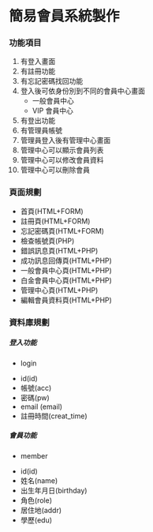 # 簡易會員系統製作

### 功能項目

1. 有登入畫面
2. 有註冊功能
3. 有忘記密碼找回功能
4. 登入後可依身份別到不同的會員中心畫面
   - 一般會員中心
   - VIP 會員中心
5. 有登出功能
6. 有管理員帳號
7. 管理員登入後有管理中心畫面
8. 管理中心可以顯示會員列表
9. 管理中心可以修改會員資料
10. 管理中心可以刪除會員

### 頁面規劃

- 首頁(HTML+FORM)
- 註冊頁(HTML+FORM)
- 忘記密碼頁(HTML+FORM)
- 檢查帳號頁(PHP)
- 錯誤訊息頁(HTML+PHP)
- 成功訊息回傳頁(HTML+PHP)
- 一般會員中心頁(HTML+PHP)
- 白金會員中心頁(HTML+PHP)
- 管理中心頁(HTML+PHP)
- 編輯會員資料頁(HTML+PHP)

### 資料庫規劃

##### 登入功能
- login
* id(id)
* 帳號(acc)
* 密碼(pw)
* email (email)
* 註冊時間(creat_time)
##### 會員功能
- member
* id(id)
* 姓名(name)
* 出生年月日(birthday)
* 角色(role)
* 居住地(addr)
* 學歷(edu)

